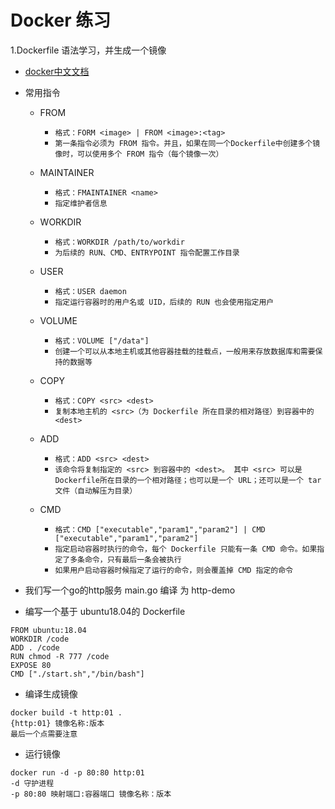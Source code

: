 # Docker 练习

1.Dockerfile 语法学习，并生成一个镜像

- [docker中文文档](http://www.dockerinfo.net/dockerfile%e4%bb%8b%e7%bb%8d)
- 常用指令
    - FROM
        - `格式：FORM <image> | FROM <image>:<tag>`
        - `第一条指令必须为 FROM 指令。并且，如果在同一个Dockerfile中创建多个镜像时，可以使用多个 FROM 指令（每个镜像一次）`

    - MAINTAINER
        - `格式：FMAINTAINER <name>`
        - `指定维护者信息`

    - WORKDIR
        - `格式：WORKDIR /path/to/workdir`
        - `为后续的 RUN、CMD、ENTRYPOINT 指令配置工作目录`

    - USER
        - `格式：USER daemon`
        - `指定运行容器时的用户名或 UID，后续的 RUN 也会使用指定用户`

    - VOLUME
        - `格式：VOLUME ["/data"]`
        - `创建一个可以从本地主机或其他容器挂载的挂载点，一般用来存放数据库和需要保持的数据等`

    - COPY
        - `格式：COPY <src> <dest>`
        - `复制本地主机的 <src>（为 Dockerfile 所在目录的相对路径）到容器中的 <dest>`

    - ADD
        - `格式：ADD <src> <dest>`
        - `该命令将复制指定的 <src> 到容器中的 <dest>。 其中 <src> 可以是Dockerfile所在目录的一个相对路径；也可以是一个 URL；还可以是一个 tar 文件（自动解压为目录）`

    - CMD
        - `格式：CMD ["executable","param1","param2"] | CMD ["executable","param1","param2"]`
        - `指定启动容器时执行的命令，每个 Dockerfile 只能有一条 CMD 命令。如果指定了多条命令，只有最后一条会被执行`
        - `如果用户启动容器时候指定了运行的命令，则会覆盖掉 CMD 指定的命令`

- 我们写一个go的http服务 main.go 编译 为 http-demo
- 编写一个基于 ubuntu18.04的 Dockerfile
```
FROM ubuntu:18.04
WORKDIR /code
ADD . /code
RUN chmod -R 777 /code
EXPOSE 80
CMD ["./start.sh","/bin/bash"]
```
- 编译生成镜像
```
docker build -t http:01 .
{http:01} 镜像名称:版本 
最后一个点需要注意
```
- 运行镜像
```
docker run -d -p 80:80 http:01
-d 守护进程
-p 80:80 映射端口:容器端口 镜像名称：版本
```
    